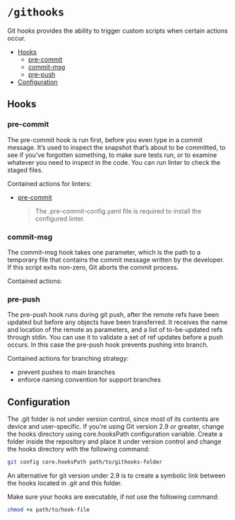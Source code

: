 # `/githooks`

Git hooks provides the ability to trigger custom scripts when certain actions occur.

- [Hooks](#hooks)
  - [pre-commit](#pre-commit)
  - [commit-msg](#commit-msg)
  - [pre-push](#pre-push)
- [Configuration](#configuration)

## Hooks

### pre-commit

The pre-commit hook is run first, before you even type in a commit message. It’s used to inspect the snapshot that’s about to be committed, to see if you’ve forgotten something, to make sure tests run, or to examine whatever you need to inspect in the code.
You can run linter to check the staged files.

Contained actions for linters:

- [pre-commit](https://pre-commit.com/)
  > The .pre-commit-config.yaml file is required to install the configured linter.

### commit-msg

The commit-msg hook takes one parameter, which is the path to a temporary file that contains the commit message written by the developer. If this script exits non-zero, Git aborts the commit process.

Contained actions:

### pre-push

The pre-push hook runs during git push, after the remote refs have been updated but before any objects have been transferred. It receives the name and location of the remote as parameters, and a list of to-be-updated refs through stdin. You can use it to validate a set of ref updates before a push occurs. In this case the pre-push hook prevents pushing into branch.

Contained actions for branching strategy:

- prevent pushes to main branches
- enforce naming convention for support branches

## Configuration

The .git folder is not under version control, since most of its contents are device and user-specific. If you’re using Git version 2.9 or greater, change the hooks directory using core.hooksPath configuration variable. Create a folder inside the repository and place it under version control and change the hooks directory with the following command:

```bash
git config core.hooksPath path/to/githooks-folder
```

An alternative for git version under 2.9 is to create a symbolic link between the hooks located in .git and this folder.

Make sure your hooks are executable, if not use the following command:

```bash
chmod +x path/to/hook-file
```
